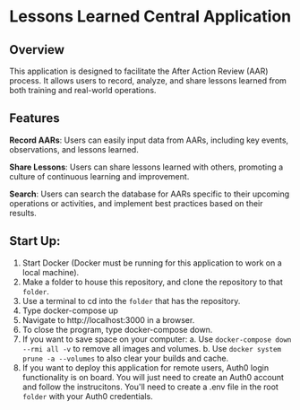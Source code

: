 # Lessons Learned Central Application

## Overview
This application is designed to facilitate the After Action Review (AAR) process. It allows users to record, analyze, and share lessons learned from both training and real-world operations.

## Features
**Record AARs**: Users can easily input data from AARs, including key events, observations, and lessons learned.

**Share Lessons**: Users can share lessons learned with others, promoting a culture of continuous learning and improvement.

**Search**: Users can search the database for AARs specific to their upcoming operations or activities, and implement best practices based on their results.

## Start Up:
1. Start Docker (Docker must be running for this application to work on a local machine).
2. Make a folder to house this repository, and clone the repository to that `folder`.
3. Use a terminal to cd into the `folder` that has the repository.
4. Type docker-compose up
5. Navigate to http://localhost:3000 in a browser.
6. To close the program, type docker-compose down.
7. If you want to save space on your computer:
  a. Use `docker-compose down --rmi all -v` to remove all images and volumes.
  b. Use `docker system prune -a --volumes` to also clear your builds and cache.
8. If you want to deploy this application for remote users, Auth0 login functionality is on board. You will just need to create an Auth0 account and follow the instrucitons. You'll need to create a .env file in the root `folder` with your Auth0 credentials.
